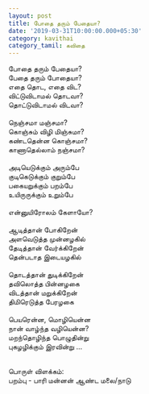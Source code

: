 ```yaml
---
layout: post
title: போதை தரும் பேதையா?
date: '2019-03-31T10:00:00.000+05:30'
category: kavithai
category_tamil: கவிதை
---
```


போதை தரும் பேதையா?<br />
பேதை தரும் போதையா?<br />
எதை தொட, எதை விட?<br />
விட்டுவிடாமல் தொடவா?<br />
தொட்டுவிடாமல் விடவா?<br />
<br />
நெஞ்சமா மஞ்சமா?<br />
கொஞ்சும் விழி மிஞ்சுமா?<br />
கண்டதென்ன கொஞ்சமா?<br />
காணாதெல்லாம் நஞ்சமா?<br />
<br />
அடியெடுக்கும் அரும்பே<br />
குடிகெடுக்கும் குறும்பே<br />
பகையறுக்கும் பறம்பே<br />
உயிருருக்கும் உறும்பே <br />
<br />
என்னுயிரோலம் கேளாயோ?<br />
<br />
ஆடித்தான் போகிறேன் <br />
அளவெடுத்த முன்னழகில்<br />
தேடித்தான் வேர்க்கிறேன் <br />
தென்படாத இடையழகில் <br />
<br />
தொடத்தான் துடிக்கிறேன் <br />
தவிலொத்த பின்னழகை <br />
விடத்தான் மறுக்கிறேன் <br />
திமிரெடுத்த பேரழகை <br />
<br />
பெயரென்ன, மொழியென்ன<br />
நான் வாழ்ந்த வழியென்ன?<br />
மறந்தொழிந்த பொழுதின்று <br />
புகழழிக்கும் இரவின்று ...<br />
<br />

</b>பொருள் விளக்கம்:</b><br />
பறம்பு - பாரி மன்னன் ஆண்ட மலை/நாடு
